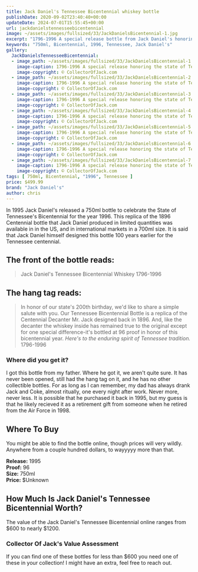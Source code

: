 ```yaml
---
title: Jack Daniel's Tennessee Bicentennial whiskey bottle
publishDate: 2020-09-02T23:40:40+00:00
updateDate: 2024-07-01T15:55:45+00:00
url: jackdanielstennesseebicentennial
image: ~/assets/images/fullsized/33/JackDanielsBicentennial-1.jpg
excerpt: "1796-1996 A special release bottle from Jack Daniel's honoring the state of Tennessee's Bicentennial in 1996"
keywords: "750ml, Bicentennial, 1996, Tennessee, Jack Daniel's" 
gallery:
  JackDanielsTennesseeBicentennial:
  - image_path: ~/assets/images/fullsized/33/JackDanielsBicentennial-1.jpg
    image-caption: 1796-1996 A special release honoring the state of Tennessee's Bicentennial in 1996
    image-copyright: © CollectorOfJack.com
  - image_path: ~/assets/images/fullsized/33/JackDanielsBicentennial-2.jpg
    image-caption: 1796-1996 A special release honoring the state of Tennessee's Bicentennial in 1996
    image-copyright: © CollectorOfJack.com
  - image_path: ~/assets/images/fullsized/33/JackDanielsBicentennial-3.jpg
    image-caption: 1796-1996 A special release honoring the state of Tennessee's Bicentennial in 1996
    image-copyright: © CollectorOfJack.com
  - image_path: ~/assets/images/fullsized/33/JackDanielsBicentennial-4.jpg
    image-caption: 1796-1996 A special release honoring the state of Tennessee's Bicentennial in 1996
    image-copyright: © CollectorOfJack.com
  - image_path: ~/assets/images/fullsized/33/JackDanielsBicentennial-5.jpg
    image-caption: 1796-1996 A special release honoring the state of Tennessee's Bicentennial in 1996
    image-copyright: © CollectorOfJack.com
  - image_path: ~/assets/images/fullsized/33/JackDanielsBicentennial-6.jpg
    image-caption: 1796-1996 A special release honoring the state of Tennessee's Bicentennial in 1996
    image-copyright: © CollectorOfJack.com
  - image_path: ~/assets/images/fullsized/33/JackDanielsBicentennial-7.jpg
    image-caption: 1796-1996 A special release honoring the state of Tennessee's Bicentennial in 1996
    image-copyright: © CollectorOfJack.com
tags: [ 750ml, Bicentennial, "1996", Tennessee ]
price: $499.99
brand: "Jack Daniel's"
author: chris
---
```

In 1995 Jack Daniel's released a 750ml bottle to celebrate the State of Tennessee's Bicentennial for the year 1996. This replica of the 1896 Centennial bottle that Jack Daniel produced in limited quantities was available in in the US, and in international markets in a 700ml size. It is said that Jack Daniel himself designed this bottle 100 years earlier for the Tennessee centennial.

## The front of the bottle reads:
> Jack Daniel's Tennessee Bicentennial Whiskey 1796-1996

## The hang tag reads:
> In honor of our state's 200th birthday, we'd like to share a simple salute with you. Our Tennessee Bicentennial Bottle is a replica of the Centennial Decanter Mr. Jack designed back in 1896. And, like the decanter the whiskey inside has remained true to the original except for one special difference-it's bottled at 96 proof in honor of this bicentennial year. *Here's to the enduring spirit of Tennessee tradition.* 1796-1996

### Where did you get it?
I got this bottle from my father. Where he got it, we aren't quite sure. It has never been opened, still had the hang tag on it, and he has no other collectible bottles. For as long as I can remember, my dad has always drank Jack and Coke, almost ritually, one every night after work. Never more, never less. It is possible that he purchased it back in 1995, but my guess is that he likely recieved it as a retirement gift from someone when he retired from the Air Force in 1998.

## Where To Buy

You might be able to find the bottle online, though prices will very wildly. Anywhere from a couple hundred dollars, to wayyyyy more than that.


**Release:** 1995  
**Proof:** 96  
**Size:** 750ml  
**Price:** $Unknown


## How Much Is Jack Daniel's Tennessee Bicentennial Worth?
The value of the Jack Daniel's Tennessee Bicentennial online ranges from $600 to nearly $1200.
 
### Collector Of Jack's Value Assessment
If you can find one of these bottles for less than $600 you need one of these in your collection! I might have an extra, feel free to reach out.


